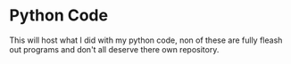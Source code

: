 # Python Code
 This will host what I did with my python code, non of these are fully fleash out programs and don't all deserve there own repository.
